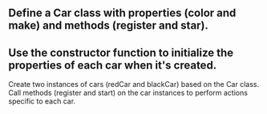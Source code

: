 Define a Car class with properties (color and make) and methods (register and star).
---
Use the constructor function to initialize the properties of each car when it's created.
---
Create two instances of cars (redCar and blackCar) based on the Car class.
Call methods (register and start) on the car instances to perform actions specific to each car.